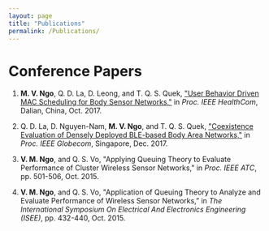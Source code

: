 ```yaml
---
layout: page
title: "Publications"
permalink: /Publications/
---
```

# Conference Papers 

1. **M. V. Ngo**, Q. D. La, D. Leong, and T. Q. S. Quek, ["User Behavior Driven MAC Scheduling for Body Sensor Networks,"](http://ieeexplore.ieee.org/document/8210762/) in *Proc. IEEE HealthCom*, Dalian, China, Oct. 2017.

2. Q. D. La, D. Nguyen-Nam, **M. V. Ngo**, and T. Q. S. Quek, ["Coexistence Evaluation of Densely Deployed BLE-based Body Area Networks,"](http://ieeexplore.ieee.org/document/8253947/) in *Proc. IEEE Globecom*, Singapore, Dec. 2017.

3. **V. M. Ngo**, and Q. S. Vo, "Applying Queuing Theory to Evaluate Performance of Cluster Wireless Sensor Networks," in *Proc. IEEE ATC*, pp. 501-506, Oct. 2015.

4. **V. M. Ngo**, and Q. S. Vo, "Application of Queuing Theory to Analyze and Evaluate Performance of Wireless Sensor Networks,” in *The International Symposium On Electrical And Electronics Engineering (ISEE)*, pp. 432-440, Oct. 2015.


